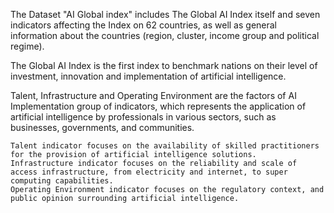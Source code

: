 The Dataset "AI Global index" includes The Global AI Index itself and seven indicators affecting the Index on 62 countries, as well as general information about the countries (region, cluster, income group and political regime).

The Global AI Index is the first index to benchmark nations on their level of investment, innovation and implementation of artificial intelligence.

Talent, Infrastructure and Operating Environment are the factors of AI Implementation group of indicators, which represents the application of artificial intelligence by professionals in various sectors, such as businesses, governments, and communities.

    Talent indicator focuses on the availability of skilled practitioners for the provision of artificial intelligence solutions.
    Infrastructure indicator focuses on the reliability and scale of access infrastructure, from electricity and internet, to super computing capabilities.
    Operating Environment indicator focuses on the regulatory context, and public opinion surrounding artificial intelligence.

